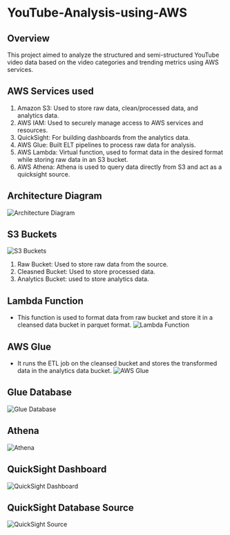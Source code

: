 # YouTube-Analysis-using-AWS

## Overview
This project aimed to analyze the structured and semi-structured YouTube video data based on the video categories and trending metrics using AWS services.

## AWS Services used
1. Amazon S3: Used to store raw data, clean/processed data, and analytics data.
2. AWS IAM: Used to securely manage access to AWS services and resources.
3. QuickSight: For building dashboards from the analytics data.
4. AWS Glue: Built ELT pipelines to process raw data for analysis.
5. AWS Lambda: Virtual function, used to format data in the desired format while storing raw data in an S3 bucket.
6. AWS Athena: Athena is used to query data directly from S3 and act as a quicksight source.

## Architecture Diagram
![Architecture Diagram](images/architecture.png)

## S3 Buckets
![S3 Buckets](images/S3Buckets.png)
1. Raw Bucket: Used to store raw data from the source.
2. Cleasned Bucket: Used to store processed data.
3. Analytics Bucket: used to store analytics data.

## Lambda Function
- This function is used to format data from raw bucket and store it in a cleansed data bucket in parquet format.
![Lambda Function](images/lambda.png)

## AWS Glue
- It runs the ETL job on the cleansed bucket and stores the transformed data in the analytics data bucket.
![AWS Glue](images/glue.png)

## Glue Database
![Glue Database](images/glueDB.png)

## Athena
![Athena](images/athena.png)

## QuickSight Dashboard
![QuickSight Dashboard](images/quicksight.png)

## QuickSight Database Source
![QuickSight Source](images/quicksightDBConnected.png)
